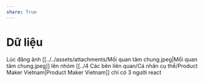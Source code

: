 ```yaml
---
share: True
---
```

# Dữ liệu
Lúc đăng ảnh [[../../assets/attachments/Mối quan tâm chung.jpeg|Mối quan tâm chung.jpeg]] lên nhóm [[../4 Các bên liên quan/Cá nhân cụ thể/Product Maker Vietnam|Product Maker Vietnam]] chỉ có 3 người react
